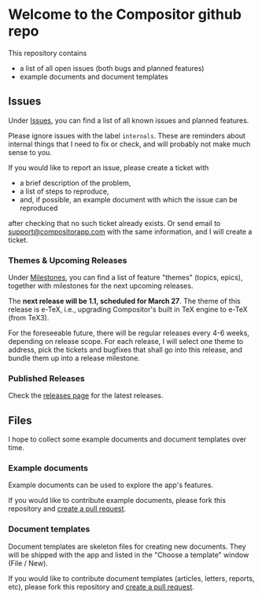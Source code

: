 # Welcome to the Compositor github repo
 
This repository contains

- a list of all open issues (both bugs and planned features)
- example documents and document templates

## Issues

Under [Issues](https://github.com/ktraunmueller/Compositor/issues), you can find a list of all known issues and planned features.

Please ignore issues with the label `internals`. These are reminders about internal things that I need to fix or check, and will probably not make much sense to you.

If you would like to report an issue, please create a ticket with
- a brief description of the problem,
- a list of steps to reproduce,
- and, if possible, an example document with which the issue can be reproduced

after checking that no such ticket already exists. Or send email to support@compositorapp.com with the same information, and I will create a ticket.

### Themes & Upcoming Releases

Under [Milestones](https://github.com/ktraunmueller/Compositor/milestones), you can find a list of feature "themes" (topics, epics), together with milestones for the next upcoming releases. 

The **next release will be 1.1, scheduled for March 27**. The theme of this release is e-TeX, i.e., upgrading Compositor's built in TeX engine to e-TeX (from TeX3).

For the foreseeable future, there will be regular releases every 4-6 weeks, depending on release scope. For each release, I will select one theme to address, pick the tickets and bugfixes that shall go into this release, and bundle them up into a release milestone. 

### Published Releases

Check the [releases page](https://github.com/ktraunmueller/Compositor/releases) for the latest releases.

## Files

I hope to collect some example documents and document templates over time.

### Example documents

Example documents can be used to explore the app's features.

If you would like to contribute example documents, please fork this repository and [create a pull request](https://help.github.com/articles/about-pull-requests/).

### Document templates

Document templates are skeleton files for creating new documents. They will be shipped with the app and listed in the "Choose a template" window (File / New).

If you would like to contribute document templates (articles, letters, reports, etc), please fork this repository and [create a pull request](https://help.github.com/articles/about-pull-requests/).
